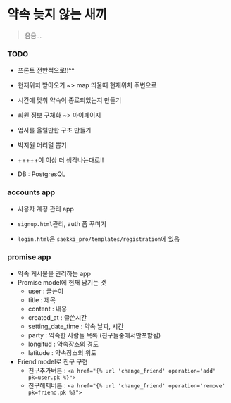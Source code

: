 # 약속 늦지 않는 새끼

> 음음...



### TODO

- 프론트 전반적으로!!^^
- 현재위치 받아오기 ~> map 띄울때 현재위치 주변으로
- 시간에 맞춰 약속이 종료되었는지 만들기
- 회원 정보 구체화 ~> 마이페이지
- 엽사를 올릴만한 구조 만들기
- 박지원 머리털 뽑기
- +++++이 이상 더 생각나는대로!!



- DB : PostgresQL



### accounts app

- 사용자 계정 관리 app

- `signup.html`관리, auth 폼 꾸미기
- `login.html`은 `saekki_pro/templates/registration`에 있음



### promise app

- 약속 게시물을 관리하는 app
- Promise model에 현재 담기는 것
  - user : 글쓴이
  - title : 제목
  - content : 내용
  - created_at : 글쓴시간
  - setting_date_time : 약속 날짜, 시간
  - party : 약속한 사람들 목록 (친구들중에서만포함됨)
  - longitud : 약속장소의 경도
  - latitude : 약속장소의 위도
- Friend model로 친구 구현
  - 친구추가버튼 : `<a href="{% url 'change_friend' operation='add' pk=user.pk %}">`
  - 친구해제버튼 : `<a href="{% url 'change_friend' operation='remove' pk=friend.pk %}">`